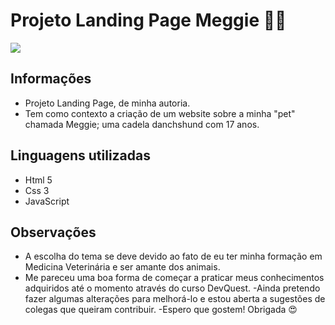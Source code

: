 # Projeto Landing Page Meggie 🐶💖
<img src='css/imagens/readmemeggie.gif'>

## Informações
- Projeto Landing Page, de minha autoria. 
- Tem como contexto a criação de um website sobre a minha "pet" chamada Meggie; uma cadela danchshund com 17 anos. 

## Linguagens utilizadas
- Html 5
- Css 3
- JavaScript

## Observações
- A escolha do tema se deve devido ao fato de eu ter minha formação em Medicina Veterinária e ser amante dos animais.
- Me pareceu uma boa forma de começar a praticar meus conhecimentos adquiridos até o momento através do curso DevQuest.
-Ainda pretendo fazer algumas alterações para melhorá-lo e estou aberta a sugestões de colegas que queiram contribuir.
-Espero que gostem! Obrigada 😍

